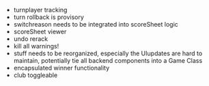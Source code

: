 - turnplayer tracking
- turn rollback is provisory
- switchreason needs to be integrated into scoreSheet logic
- scoreSheet viewer
- undo rerack
- kill all warnings!
- stuff needs to be reorganized, especially the UIupdates are hard to maintain, potentially tie all backend components into a Game Class
- encapsulated winner functionality
- club toggleable